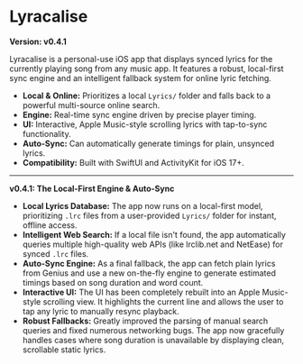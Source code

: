 # Lyracalise

**Version: v0.4.1**

Lyracalise is a personal-use iOS app that displays synced lyrics for the currently playing song from any music app. It features a robust, local-first sync engine and an intelligent fallback system for online lyric fetching.

- **Local & Online:** Prioritizes a local `Lyrics/` folder and falls back to a powerful multi-source online search.
- **Engine:** Real-time sync engine driven by precise player timing.
- **UI:** Interactive, Apple Music-style scrolling lyrics with tap-to-sync functionality.
- **Auto-Sync:** Can automatically generate timings for plain, unsynced lyrics.
- **Compatibility:** Built with SwiftUI and ActivityKit for iOS 17+.

---

**v0.4.1: The Local-First Engine & Auto-Sync**
- **Local Lyrics Database:** The app now runs on a local-first model, prioritizing `.lrc` files from a user-provided `Lyrics/` folder for instant, offline access.
- **Intelligent Web Search:** If a local file isn't found, the app automatically queries multiple high-quality web APIs (like lrclib.net and NetEase) for synced `.lrc` files.
- **Auto-Sync Engine:** As a final fallback, the app can fetch plain lyrics from Genius and use a new on-the-fly engine to generate estimated timings based on song duration and word count.
- **Interactive UI:** The UI has been completely rebuilt into an Apple Music-style scrolling view. It highlights the current line and allows the user to tap any lyric to manually resync playback.
- **Robust Fallbacks:** Greatly improved the parsing of manual search queries and fixed numerous networking bugs. The app now gracefully handles cases where song duration is unavailable by displaying clean, scrollable static lyrics. 